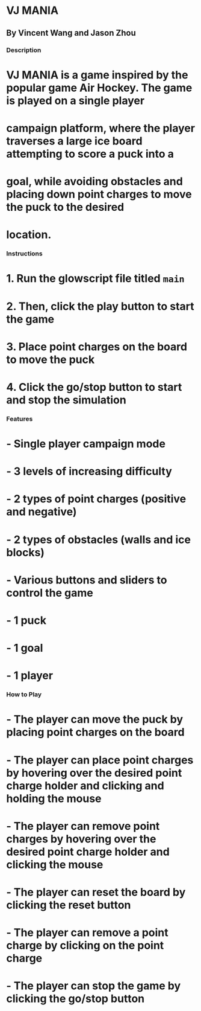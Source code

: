 # VJ MANIA
## By Vincent Wang and Jason Zhou

### Description
# VJ MANIA is a game inspired by the popular game Air Hockey. The game is played on a single player 
# campaign platform, where the player traverses a large ice board attempting to score a puck into a 
# goal, while avoiding obstacles and placing down point charges to move the puck to the desired 
# location.

### Instructions
# 1. Run the glowscript file titled `main`
# 2. Then, click the play button to start the game
# 3. Place point charges on the board to move the puck
# 4. Click the go/stop button to start and stop the simulation

### Features
# - Single player campaign mode
# - 3 levels of increasing difficulty
# - 2 types of point charges (positive and negative)
# - 2 types of obstacles (walls and ice blocks)
# - Various buttons and sliders to control the game
# - 1 puck
# - 1 goal
# - 1 player

### How to Play
# - The player can move the puck by placing point charges on the board
# - The player can place point charges by hovering over the desired point charge holder and clicking and holding the mouse
# - The player can remove point charges by hovering over the desired point charge holder and clicking the mouse
# - The player can reset the board by clicking the reset button
# - The player can remove a point charge by clicking on the point charge
# - The player can stop the game by clicking the go/stop button